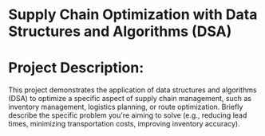 # Supply Chain Optimization with Data Structures and Algorithms (DSA)
# Project Description:
This project demonstrates the application of data structures and algorithms (DSA) to optimize a specific aspect of supply chain management, such as inventory management, logistics planning, or route optimization. Briefly describe the specific problem you're aiming to solve (e.g., reducing lead times, minimizing transportation costs, improving inventory accuracy).
